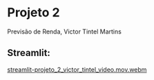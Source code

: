 # Projeto 2 

Previsão de Renda, Victor Tintel Martins

## Streamlit:

[streamlit-projeto_2_victor_tintel_video.mov.webm](https://github.com/victortintel/projeto_2_previsao_renda_victor_tintel/assets/59707632/9acc3dc9-8a6c-40af-9e52-59afb22ccb3b)
